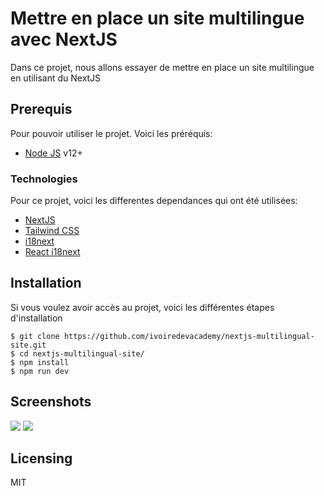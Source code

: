 
# Mettre en place un site multilingue avec NextJS

Dans ce projet, nous allons essayer de mettre en place un site multilingue en utilisant du NextJS

## Prerequis

Pour pouvoir utiliser le projet. Voici les préréquis:
- [Node JS](https://nodejs.org/en/) v12+ 

### Technologies
Pour ce projet, voici les differentes dependances qui ont été utilisées:

- [NextJS](https://nextjs.org/)
- [Tailwind CSS](https://tailwindcss.com/)
- [i18next](https://www.i18next.com/)
- [React i18next](https://react.i18next.com/)


## Installation

Si vous voulez avoir accès au projet, voici les différentes étapes d'installation

```shell
$ git clone https://github.com/ivoiredevacademy/nextjs-multilingual-site.git
$ cd nextjs-multilingual-site/
$ npm install
$ npm run dev
```


## Screenshots

<img src="https://i.imgur.com/E7qkjqT.png" />

<img src="https://i.imgur.com/ahXrOvb.png" />

## Licensing

MIT